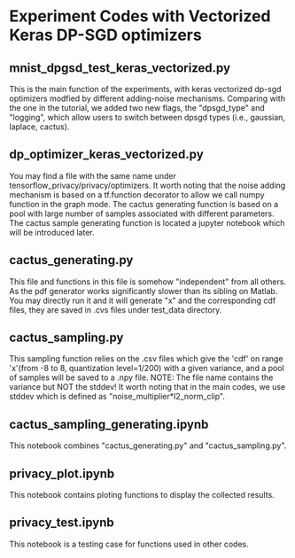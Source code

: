 # Experiment Codes with Vectorized Keras DP-SGD optimizers

## mnist_dpgsd_test_keras_vectorized.py
This is the main function of the experiments, with keras vectorized dp-sgd optimizers modfied by different adding-noise mechanisms.
Comparing with the one in the tutorial, we added two new flags, the "dpsgd_type" and "logging", which allow users to switch between dpsgd types (i.e., gaussian, laplace, cactus).

## dp_optimizer_keras_vectorized.py
You may find a file with the same name under tensorflow_privacy/privacy/optimizers. It worth noting that the noise adding mechanism is based on a tf.function decorator to allow we call numpy function in the graph mode. The cactus generating function is based on a pool with large number of samples associated with different parameters. The cactus sample generating function is located a jupyter notebook which will be introduced later.

## cactus_generating.py
This file and functions in this file is somehow "independent" from all others. As the pdf generator works significantly slower than its sibling on Matlab. You may directly run it and it will generate "x" and the corresponding cdf files, they are saved in .cvs files under test_data directory.

## cactus_sampling.py
This sampling function relies on the .csv files which give the 'cdf' on range 'x'(from -8 to 8, quantization level=1/200) with a given variance, and a pool of samples will be saved to a .npy file.
NOTE: The file name contains the variance but NOT the stddev! It worth noting that in the main codes, we use stddev which is defined as "noise_multiplier*l2_norm_clip".

## cactus_sampling_generating.ipynb
This notebook combines "cactus_generating.py" and "cactus_sampling.py".

## privacy_plot.ipynb
This notebook contains ploting functions to display the collected results.

## privacy_test.ipynb
This notebook is a testing case for functions used in other codes.